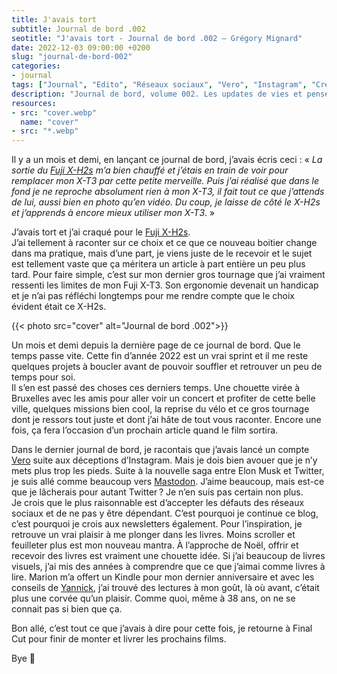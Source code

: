 ```yaml
---
title: J'avais tort
subtitle: Journal de bord .002
seotitle: "J'avais tort - Journal de bord .002 — Grégory Mignard"
date: 2022-12-03 09:00:00 +0200
slug: "journal-de-bord-002"
categories:
- journal
tags: ["Journal", "Edito", "Réseaux sociaux", "Vero", "Instagram", "Créativité", "Podcasts"]
description: "Journal de bord, volume 002. Les updates de vies et pensées du moment."
resources:
- src: "cover.webp"
  name: "cover"
- src: "*.webp"
---
```


Il y a un mois et demi, en lançant ce journal de bord, j’avais écris ceci : « *La sortie du [Fuji X-H2s](https://www.digit-photo.com/FUJI-X-H2s-Boitier-Nu-Noir-rFUJI16756883.html?dpa_id=23) m’a bien chauffé et j’étais en train de voir pour remplacer mon X-T3 par cette petite merveille. Puis j’ai réalisé que dans le fond je ne reproche absolument rien à mon X-T3, il fait tout ce que j’attends de lui, aussi bien en photo qu’en vidéo. Du coup, je laisse de côté le X-H2s et j’apprends à encore mieux utiliser mon X-T3*. »   

J’avais tort et j’ai craqué pour le [Fuji X-H2s](https://www.digit-photo.com/FUJI-X-H2s-Boitier-Nu-Noir-rFUJI16756883.html?dpa_id=23).  
J’ai tellement à raconter sur ce choix et ce que ce nouveau boitier change dans ma pratique, mais d’une part, je viens juste de le recevoir et le sujet est tellement vaste que ça méritera un article à part entière un peu plus tard. Pour faire simple, c’est sur mon dernier gros tournage que j’ai vraiment ressenti les limites de mon Fuji X-T3. Son ergonomie devenait un handicap et je n’ai pas réfléchi longtemps pour me rendre compte que le choix évident était ce X-H2s.  

{{< photo src="cover" alt="Journal de bord .002">}}

Un mois et demi depuis la dernière page de ce journal de bord. Que le temps passe vite. Cette fin d’année 2022 est un vrai sprint et il me reste quelques projets à boucler avant de pouvoir souffler et retrouver un peu de temps pour soi.  
Il s’en est passé des choses ces derniers temps. Une chouette virée à Bruxelles avec les amis pour aller voir un concert et profiter de cette belle ville, quelques missions bien cool, la reprise du vélo et ce gros tournage dont je ressors tout juste et dont j’ai hâte de tout vous raconter. Encore une fois, ça fera l’occasion d’un prochain article quand le film sortira.

Dans le dernier journal de bord, je racontais que j’avais lancé un compte [Vero](http://vero.co/gregmignard) suite aux déceptions d’Instagram. Mais je dois bien avouer que je n’y mets plus trop les pieds. Suite à la nouvelle saga entre Elon Musk et Twitter, je suis allé comme beaucoup vers [Mastodon](https://piaille.fr/@gregmignard). J’aime beaucoup, mais est-ce que je lâcherais pour autant Twitter ? Je n’en suis pas certain non plus.  
Je crois que le plus raisonnable est d’accepter les défauts des réseaux sociaux et de ne pas y être dépendant. C’est pourquoi je continue ce blog, c’est pourquoi je crois aux newsletters également. Pour l’inspiration, je retrouve un vrai plaisir à me plonger dans les livres. Moins scroller et feuilleter plus est mon nouveau mantra. À l’approche de Noël, offrir et recevoir des livres est vraiment une chouette idée. Si j’ai beaucoup de livres visuels, j’ai mis des années à comprendre que ce que j’aimai comme livres à lire. Marion m’a offert un Kindle pour mon dernier anniversaire et avec les conseils de [Yannick](https://yannickschutz.com), j’ai trouvé des lectures à mon goût, là où avant, c’était plus une corvée qu’un plaisir. Comme quoi, même à 38 ans, on ne se connait pas si bien que ça.

Bon allé, c’est tout ce que j’avais à dire pour cette fois, je retourne à Final Cut pour finir de monter et livrer les prochains films.

Bye 🤙
